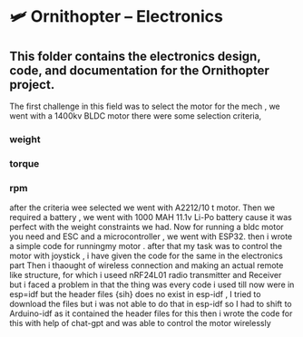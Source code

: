 # 🛩️ Ornithopter – Electronics

## This folder contains the electronics design, code, and documentation for the Ornithopter project.
The first challenge in this field was to select the motor for the mech , we went with a 1400kv BLDC motor there were some selection criteria,
### weight
### torque
### rpm
after the criteria wee selected we went with A2212/10 t motor.
Then we required a battery , we went with 1000 MAH 11.1v Li-Po battery cause it was perfect with the weight constraints we had.
Now for running a bldc motor you need and ESC and a microcontroller , we went with ESP32. 
then i wrote a simple code for runningmy motor .
after that my task was to control the motor with joystick , i have given the code for the same in the electronics part 
Then i thaought of wireless connection and making an actual remote like structure, for which i useed nRF24L01 radio transmitter and Receiver
but i faced a problem in that the thing was every code i used till now were in esp=idf but the header files {sih} does no exist in esp-idf , I tried to download the 
files but i was not able to do that in esp-idf so I had to shift to Arduino-idf as it contained the header files for this 
then i wrote the code for this with help of chat-gpt and was able to control the motor wirelessly 

